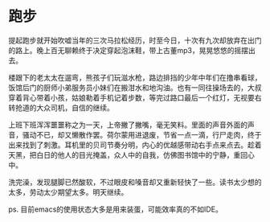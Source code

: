# 跑步

提起跑步就开始吹嘘当年的三次马拉松经历，时至今日，十次有九次却放弃在出门的路上。晚上百无聊赖终于决定穿起泡沫鞋，带上古董mp3，晃晃悠悠的摇摆出去。

楼跟下的老太太在遛弯，熊孩子们玩滋水枪，路边排挡的少年中年们在撸串看球，饭馆后门的厨师小弟服务员小妹们在搬泔水和地沟油。也有一同往操场去的，大叔穿着背心带着小孩，姑娘勒着手机记着步数，等完过路口最后一个红灯，无视要右转抢道的大众司机，自信的继续。

上班下班浑浑噩噩称之为一天，上帝撇了撇嘴，毫无笑料。里面的声音外面的声音，骚动不已，却又懒散作罢。荷尔蒙用进退废，节省一点一滴，行尸走肉，终于出来找到了刺激。耳机里的贝司节奏分明，内心的优越感带动右手点来点去。趁着天黑，把白日的他人的目光掩盖，众人中的自我，仿佛图书馆中的宁静，重回心中。

洗完澡，发现腿脚已然酸软，不过眼皮和嗓音却又重新轻快了一些。读书太少想的太多，劳动太少期望太多。明天继续。

ps. 目前emacs的使用状态大多是用来装蛋，可能效率真的不如IDE。

